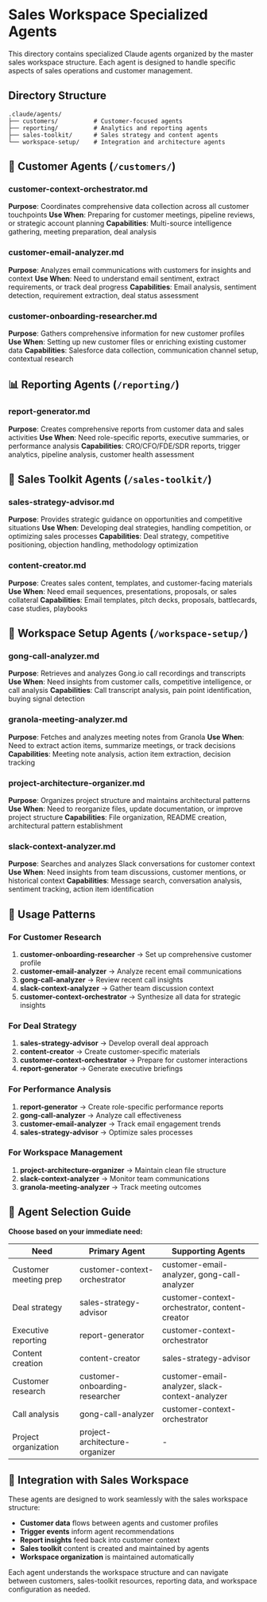 # Sales Workspace Specialized Agents

This directory contains specialized Claude agents organized by the master sales workspace structure. Each agent is designed to handle specific aspects of sales operations and customer management.

## Directory Structure

```
.claude/agents/
├── customers/          # Customer-focused agents
├── reporting/          # Analytics and reporting agents  
├── sales-toolkit/      # Sales strategy and content agents
└── workspace-setup/    # Integration and architecture agents
```

## 👥 Customer Agents (`/customers/`)

### customer-context-orchestrator.md
**Purpose**: Coordinates comprehensive data collection across all customer touchpoints
**Use When**: Preparing for customer meetings, pipeline reviews, or strategic account planning
**Capabilities**: Multi-source intelligence gathering, meeting preparation, deal analysis

### customer-email-analyzer.md  
**Purpose**: Analyzes email communications with customers for insights and context
**Use When**: Need to understand email sentiment, extract requirements, or track deal progress
**Capabilities**: Email analysis, sentiment detection, requirement extraction, deal status assessment

### customer-onboarding-researcher.md
**Purpose**: Gathers comprehensive information for new customer profiles
**Use When**: Setting up new customer files or enriching existing customer data
**Capabilities**: Salesforce data collection, communication channel setup, contextual research

## 📊 Reporting Agents (`/reporting/`)

### report-generator.md
**Purpose**: Creates comprehensive reports from customer data and sales activities
**Use When**: Need role-specific reports, executive summaries, or performance analysis
**Capabilities**: CRO/CFO/FDE/SDR reports, trigger analytics, pipeline analysis, customer health assessment

## 🎯 Sales Toolkit Agents (`/sales-toolkit/`)

### sales-strategy-advisor.md
**Purpose**: Provides strategic guidance on opportunities and competitive situations
**Use When**: Developing deal strategies, handling competition, or optimizing sales processes
**Capabilities**: Deal strategy, competitive positioning, objection handling, methodology optimization

### content-creator.md
**Purpose**: Creates sales content, templates, and customer-facing materials
**Use When**: Need email sequences, presentations, proposals, or sales collateral
**Capabilities**: Email templates, pitch decks, proposals, battlecards, case studies, playbooks

## 🔧 Workspace Setup Agents (`/workspace-setup/`)

### gong-call-analyzer.md
**Purpose**: Retrieves and analyzes Gong.io call recordings and transcripts
**Use When**: Need insights from customer calls, competitive intelligence, or call analysis
**Capabilities**: Call transcript analysis, pain point identification, buying signal detection

### granola-meeting-analyzer.md
**Purpose**: Fetches and analyzes meeting notes from Granola
**Use When**: Need to extract action items, summarize meetings, or track decisions
**Capabilities**: Meeting note analysis, action item extraction, decision tracking

### project-architecture-organizer.md
**Purpose**: Organizes project structure and maintains architectural patterns
**Use When**: Need to reorganize files, update documentation, or improve project structure
**Capabilities**: File organization, README creation, architectural pattern establishment

### slack-context-analyzer.md
**Purpose**: Searches and analyzes Slack conversations for customer context
**Use When**: Need insights from team discussions, customer mentions, or historical context
**Capabilities**: Message search, conversation analysis, sentiment tracking, action item identification

## 🚀 Usage Patterns

### For Customer Research
1. **customer-onboarding-researcher** → Set up comprehensive customer profile
2. **customer-email-analyzer** → Analyze recent email communications  
3. **gong-call-analyzer** → Review recent call insights
4. **slack-context-analyzer** → Gather team discussion context
5. **customer-context-orchestrator** → Synthesize all data for strategic insights

### For Deal Strategy
1. **sales-strategy-advisor** → Develop overall deal approach
2. **content-creator** → Create customer-specific materials
3. **customer-context-orchestrator** → Prepare for customer interactions
4. **report-generator** → Generate executive briefings

### For Performance Analysis
1. **report-generator** → Create role-specific performance reports
2. **gong-call-analyzer** → Analyze call effectiveness
3. **customer-email-analyzer** → Track email engagement trends
4. **sales-strategy-advisor** → Optimize sales processes

### For Workspace Management
1. **project-architecture-organizer** → Maintain clean file structure
2. **slack-context-analyzer** → Monitor team communications
3. **granola-meeting-analyzer** → Track meeting outcomes

## 🎯 Agent Selection Guide

**Choose based on your immediate need:**

| Need | Primary Agent | Supporting Agents |
|------|---------------|------------------|
| Customer meeting prep | customer-context-orchestrator | customer-email-analyzer, gong-call-analyzer |
| Deal strategy | sales-strategy-advisor | customer-context-orchestrator, content-creator |
| Executive reporting | report-generator | customer-context-orchestrator |
| Content creation | content-creator | sales-strategy-advisor |
| Customer research | customer-onboarding-researcher | customer-email-analyzer, slack-context-analyzer |
| Call analysis | gong-call-analyzer | customer-context-orchestrator |
| Project organization | project-architecture-organizer | - |

## 🔄 Integration with Sales Workspace

These agents are designed to work seamlessly with the sales workspace structure:

- **Customer data** flows between agents and customer profiles
- **Trigger events** inform agent recommendations
- **Report insights** feed back into customer context
- **Sales toolkit** content is created and maintained by agents
- **Workspace organization** is maintained automatically

Each agent understands the workspace structure and can navigate between customers, sales-toolkit resources, reporting data, and workspace configuration as needed.
